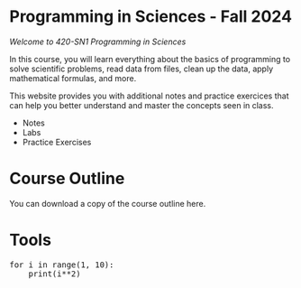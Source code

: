 # Programming in Sciences - Fall 2024
*Welcome to 420-SN1 Programming in Sciences*

In this course, you will learn everything about the basics of programming to solve scientific problems, read data from files, clean up the data, apply mathematical formulas, and more. 



This website provides you with additional notes and practice exercices that can help you better understand and master the concepts seen in class. 

- Notes
- Labs 
- Practice Exercises



# Course Outline

You can download a copy of the course outline here. 



# Tools
<link rel="stylesheet" href="https://cdnjs.cloudflare.com/ajax/libs/bulma/0.7.2/css/bulma.min.css" />
<link rel="stylesheet" href="https://codeboot.org/4.0.0/codeboot.bundle.css">
<script src="https://codeboot.org/4.0.0/codeboot.bundle.js"></script>
<script src="https://polyfill.io/v3/polyfill.min.js?features=es6"></script>
<pre style="width:40em; height:3.8em" data-cb="a">
for i in range(1, 10):
    print(i**2)
</pre>

